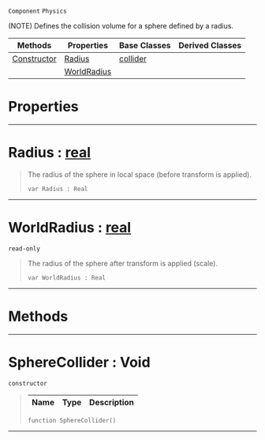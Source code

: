  `Component` `Physics`



(NOTE) Defines the collision volume for a sphere defined by a radius.

|Methods|Properties|Base Classes|Derived Classes|
|---|---|---|---|
|[ Constructor](https://plasmaengine.github.io/PlasmaDocs/Plasma1/C++/code_reference/class_reference/spherecollider.md#spherecollider-void)|[ Radius](https://plasmaengine.github.io/PlasmaDocs/Plasma1/C++/code_reference/class_reference/spherecollider.md#radius-plasma-engine-docum)|[collider](https://plasmaengine.github.io/PlasmaDocs/Plasma1/C++/code_reference/class_reference/collider.md)| |
| |[ WorldRadius](https://plasmaengine.github.io/PlasmaDocs/Plasma1/C++/code_reference/class_reference/spherecollider.md#worldradius-plasma-engine)| | |


 #  Properties


---  
 #  Radius : [real](https://plasmaengine.github.io/PlasmaDocs/Plasma1/C++/code_reference/lightning_base_types/real.md)

> The radius of the sphere in local space (before transform is applied).
> ``` lang=cpp, name=Lightning
> var Radius : Real


---  
 #  WorldRadius : [real](https://plasmaengine.github.io/PlasmaDocs/Plasma1/C++/code_reference/lightning_base_types/real.md)

 `read-only`

> The radius of the sphere after transform is applied (scale).
> ``` lang=cpp, name=Lightning
> var WorldRadius : Real


---  
 #  Methods


---  
 #  SphereCollider : Void

 `constructor`

> 
> |Name|Type|Description|
> |---|---|---|
> ``` lang=cpp, name=Lightning
> function SphereCollider()
> ``` 


---  
 

 